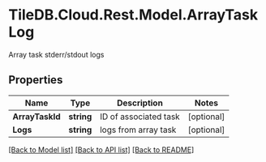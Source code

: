 # TileDB.Cloud.Rest.Model.ArrayTaskLog
Array task stderr/stdout logs

## Properties

Name | Type | Description | Notes
------------ | ------------- | ------------- | -------------
**ArrayTaskId** | **string** | ID of associated task | [optional] 
**Logs** | **string** | logs from array task | [optional] 

[[Back to Model list]](../README.md#documentation-for-models) [[Back to API list]](../README.md#documentation-for-api-endpoints) [[Back to README]](../README.md)

